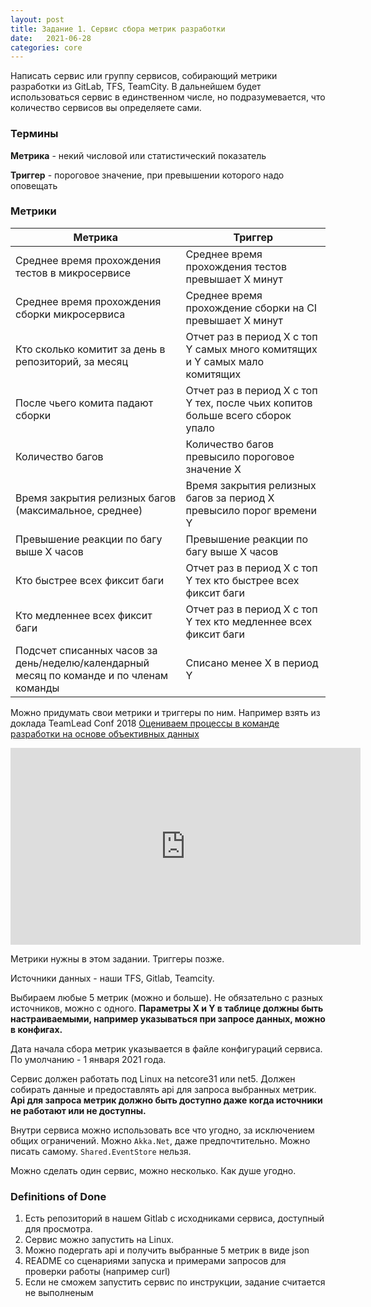```yaml
---
layout: post
title: Задание 1. Сервис сбора метрик разработки
date:   2021-06-28 
categories: core
---
```

Написать сервис или группу сервисов, собирающий метрики разработки из GitLab, TFS, TeamCity. В дальнейшем будет использоваться сервис в единственном числе, но подразумевается, что количество сервисов вы определяете сами.

### Термины

**Метрика** - некий числовой или статистический показатель 

**Триггер** - пороговое значение, при превышении которого надо оповещать 

### Метрики

| Метрика                                        |Триггер                                           |
| -----------------------------------------------|--------------------------------------------------|
| Среднее время прохождения тестов в микросервисе|Среднее время прохождения тестов превышает X минут|
| Среднее время прохождения сборки микросервиса|Среднее время прохождение сборки на CI превышает X минут|
| Кто сколько комитит за день в репозиторий, за месяц|Отчет раз в период Х с топ Y самых много комитящих и Y самых мало комитящих|
| После чьего комита падают сборки|Отчет раз в период Х с топ Y тех, после чьих копитов больше всего сборок упало|
| Количество багов|Количество багов превысило пороговое значение X|
| Время закрытия релизных багов (максимальное, среднее)|Время закрытия релизных багов за период X превысило порог времени Y|
| Превышение реакции по багу выше X часов|Превышение реакции по багу выше X часов|
| Кто быстрее всех фиксит баги|Отчет раз в период X с топ Y тех кто быстрее всех фиксит баги|
| Кто медленнее всех фиксит баги|Отчет раз в период X с топ Y тех кто медленнее всех фиксит баги|
| Подсчет списанных часов за день/неделю/календарный месяц по команде и по членам команды|Списано менее Х в период Y|

Можно придумать свои метрики и триггеры по ним. Например взять из доклада TeamLead Conf 2018 [Оцениваем процессы в команде разработки на основе объективных данных](http://teamleadconf.ru/spb/2018/abstracts/3983)

<iframe width="560" height="315" src="https://www.youtube.com/embed/-yDLzoX4re4" title="YouTube video player" frameborder="0" allow="accelerometer; autoplay; clipboard-write; encrypted-media; gyroscope; picture-in-picture" allowfullscreen></iframe>

Метрики нужны в этом задании. Триггеры позже. 

Источники данных - наши TFS, Gitlab, Teamcity. 

Выбираем любые 5 метрик (можно и больше). Не обязательно с разных источников, можно с одного. **Параметры X и Y в таблице должны быть настраиваемыми, например указываться при запросе данных, можно в конфигах.**

Дата начала сбора метрик указывается в файле конфигураций сервиса. По умолчанию - 1 января 2021 года.

Сервис должен работать под Linux на netcore31 или net5. Должен собирать данные и предоставлять api для запроса выбранных метрик. **Api для запроса метрик должно быть доступно даже когда источники не работают или не доступны.**

Внутри сервиса можно использовать все что угодно, за исключением общих ограничений. Можно `Akka.Net`, даже предпочтительно. Можно писать самому. `Shared.EventStore` нельзя.

Можно сделать один сервис, можно несколько. Как душе угодно.

### Definitions of Done

1. Есть репозиторий в нашем Gitlab с исходниками сервиса, доступный для просмотра.
2. Сервис можно запустить на Linux.
3. Можно подергать api и получить выбранные 5 метрик в виде json
4. README со сценариями запуска и примерами запросов для проверки работы (например curl)
5. Если не сможем запустить сервис по инструкции, задание считается не выполненым
